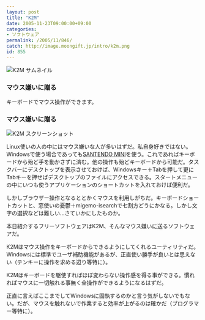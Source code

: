 ```yaml
---
layout: post
title: "K2M"
date: 2005-11-23T09:00:00+09:00
categories:
- ソフトウェア
permalink: /2005/11/846/
catch: http://image.moongift.jp/intro/k2m.png
id: 855
---
```

 ![K2M サムネイル](http://image.moongift.jp/intro/k2m.s.png "K2M サムネイル")
  

### マウス嫌いに贈る
  
キーボードでマウス操作ができます。  
<!--more-->  

### マウス嫌いに贈る
  

![K2M スクリーンショット](http://image.moongift.jp/intro/k2m.png "K2M スクリーンショット")

  

Linux使いの人の中にはマウス嫌いな人が多いはずだ。私自身好きではない。Windowsで使う場合であっても[SANTENDO MINI](http://pt.afl.rakuten.co.jp/c/00d2d026.e0643ac0/?url=http%3a%2f%2fitem.rakuten.co.jp%2fpc-express%2f4546444004656%2f)を使う。これであればキーボードから殆ど手を動かさずに済む。他の操作も殆どキーボードから可能だ。タスクバーにデスクトップを表示させておけば、Windowsキー＋Tabを押して更にTabキーを押せばデスクトップのファイルにアクセスできる。スタートメニューの中にいつも使うアプリケーションのショートカットを入れておけば便利だ。

  

しかしブラウザー操作となるととかくマウスを利用しがちだ。キーボードショートカットと、窓使いの憂鬱＋migemo-isearchで七割方どうにかなる。しかし文字の選択などは難しい…さていかにしたものか。

  

本日紹介するフリーソフトウェアはK2M、そんなマウス嫌いに送るソフトウェアだ。

  

K2Mはマウス操作をキーボードからできるようにしてくれるユーティリティだ。Windowsには標準でユーザ補助機能があるが、正直使い勝手が良いとは思えない（テンキーに操作を求める辺り等特に）。

  

K2Mはキーボードを駆使すればほぼ変わらない操作感を得る事ができる。慣れればマウスに一切触れる事無く全操作ができるようになるはずだ。

  

正直に言えばここまでしてWindowsに固執するのかと言う気がしないでもない。だが、マウスを触れないで作業すると効率が上がるのは確かだ（プログラマー等特に）。

  

